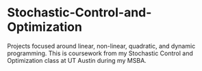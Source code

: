 # Stochastic-Control-and-Optimization
Projects focused around linear, non-linear, quadratic, and dynamic programming. This is coursework from my Stochastic Control and Optimization class at UT Austin during my MSBA.
